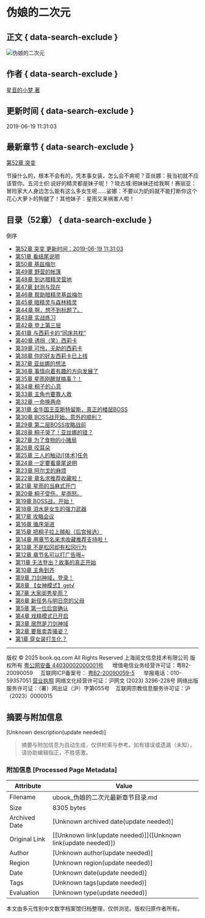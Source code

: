 # 伪娘的二次元

## 正文 { data-search-exclude }


![伪娘的二次元](https://wfqqreader-1252317822.image.myqcloud.com/cover/85/23796085/t5_23796085.webp)

## 作者 { data-search-exclude }
[星音的小梦 著](//book.qq.com/book-writer/12260609204505001)

## 更新时间 { data-search-exclude }
2019-06-19 11:31:03

## 最新章节 { data-search-exclude }
[第52章 突变](//book.qq.com/book-read/23796085/52 "伪娘的二次元 第52章 突变")

节操什么的，根本不会有的，凭本事女装，怎么会不爽呢？亚丝娜：我当初就不应该管你。五河士织:说好的精灵都是妹子呢！？晓古城:把妹妹还给我啊！赛丽亚：冒险家大人身边怎么能有这么多女生呢……娑娜：不要以为奶妈就不能打断你这个花心大萝卜的狗腿了！其他妹子：星雨又来祸害人啦！

## 目录（52章） { data-search-exclude }

倒序

- [第52章 突变 更新时间：2019-06-19 11:31:03](//book.qq.com/book-read/23796085/52 "伪娘的二次元 第52章 突变")
- [第51章 看结尾说明](//book.qq.com/book-read/23796085/51 "伪娘的二次元 第51章 看结尾说明")
- [第50章 基兹梅尔](//book.qq.com/book-read/23796085/50 "伪娘的二次元 第50章 基兹梅尔")
- [第49章 野营的帐篷](//book.qq.com/book-read/23796085/49 "伪娘的二次元 第49章 野营的帐篷")
- [第48章 到达暗精灵营地](//book.qq.com/book-read/23796085/48 "伪娘的二次元 第48章 到达暗精灵营地")
- [第47章 封测与现在](//book.qq.com/book-read/23796085/47 "伪娘的二次元 第47章 封测与现在")
- [第46章 帮助暗精灵基兹梅尔](//book.qq.com/book-read/23796085/46 "伪娘的二次元 第46章 帮助暗精灵基兹梅尔")
- [第45章 暗精灵与森林精灵](//book.qq.com/book-read/23796085/45 "伪娘的二次元 第45章 暗精灵与森林精灵")
- [第44章 啊，想不到标题了。](//book.qq.com/book-read/23796085/44 "伪娘的二次元 第44章 啊，想不到标题了。")
- [第43章 实战练习](//book.qq.com/book-read/23796085/43 "伪娘的二次元 第43章 实战练习")
- [第42章 登上第三层](//book.qq.com/book-read/23796085/42 "伪娘的二次元 第42章 登上第三层")
- [第41章 与西莉卡的“同床共枕”](//book.qq.com/book-read/23796085/41 "伪娘的二次元 第41章 与西莉卡的“同床共枕”")
- [第40章 诱拐（笑）西莉卡](//book.qq.com/book-read/23796085/40 "伪娘的二次元 第40章 诱拐（笑）西莉卡")
- [第39章 可怜，无助的西莉卡](//book.qq.com/book-read/23796085/39 "伪娘的二次元 第39章 可怜，无助的西莉卡")
- [第38章 你的好友西莉卡已上线](//book.qq.com/book-read/23796085/38 "伪娘的二次元 第38章 你的好友西莉卡已上线")
- [第37章 亚丝娜的想法](//book.qq.com/book-read/23796085/37 "伪娘的二次元 第37章 亚丝娜的想法")
- [第36章 事情向着有趣的方向发展了](//book.qq.com/book-read/23796085/36 "伪娘的二次元 第36章 事情向着有趣的方向发展了")
- [第35章 星雨刚醒就搞事？！](//book.qq.com/book-read/23796085/35 "伪娘的二次元 第35章 星雨刚醒就搞事？！")
- [第34章 桐子的心意](//book.qq.com/book-read/23796085/34 "伪娘的二次元 第34章 桐子的心意")
- [第33章 主角也要靠人救](//book.qq.com/book-read/23796085/33 "伪娘的二次元 第33章 主角也要靠人救")
- [第32章 一命换两命](//book.qq.com/book-read/23796085/32 "伪娘的二次元 第32章 一命换两命")
- [第31章 金牛国王亚斯特留斯，真正的楼层BOSS](//book.qq.com/book-read/23796085/31 "伪娘的二次元 第31章 金牛国王亚斯特留斯，真正的楼层BOSS")
- [第30章 BOSS战开始，意外的顺利？](//book.qq.com/book-read/23796085/30 "伪娘的二次元 第30章 BOSS战开始，意外的顺利？")
- [第29章 第二层BOSS攻略战前](//book.qq.com/book-read/23796085/29 "伪娘的二次元 第29章 第二层BOSS攻略战前")
- [第28章 桐子哭了！亚丝娜的错？](//book.qq.com/book-read/23796085/28 "伪娘的二次元 第28章 桐子哭了！亚丝娜的错？")
- [第27章 为了食物的小赌局](//book.qq.com/book-read/23796085/27 "伪娘的二次元 第27章 为了食物的小赌局")
- [第26章 咬耳朵](//book.qq.com/book-read/23796085/26 "伪娘的二次元 第26章 咬耳朵")
- [第25章 三人的触动/[体术]任务](//book.qq.com/book-read/23796085/25 "伪娘的二次元 第25章 三人的触动/[体术]任务")
- [第24章 一定要看章尾说明](//book.qq.com/book-read/23796085/24 "伪娘的二次元 第24章 一定要看章尾说明")
- [第23章 阿尔戈的麻烦](//book.qq.com/book-read/23796085/23 "伪娘的二次元 第23章 阿尔戈的麻烦")
- [第22章 章名求推荐收藏啦！](//book.qq.com/book-read/23796085/22 "伪娘的二次元 第22章 章名求推荐收藏啦！")
- [第21章 星雨的当麻式开门](//book.qq.com/book-read/23796085/21 "伪娘的二次元 第21章 星雨的当麻式开门")
- [第20章 桐子受伤，星雨怒。](//book.qq.com/book-read/23796085/20 "伪娘的二次元 第20章 桐子受伤，星雨怒。")
- [第19章 BOSS战，开始！](//book.qq.com/book-read/23796085/19 "伪娘的二次元 第19章 BOSS战，开始！")
- [第18章 泪水是女生的强力武器](//book.qq.com/book-read/23796085/18 "伪娘的二次元 第18章 泪水是女生的强力武器")
- [第17章 攻略会议](//book.qq.com/book-read/23796085/17 "伪娘的二次元 第17章 攻略会议")
- [第16章 循序渐进](//book.qq.com/book-read/23796085/16 "伪娘的二次元 第16章 循序渐进")
- [第15章 把桐子拉上贼船（后宫候选）](//book.qq.com/book-read/23796085/15 "伪娘的二次元 第15章 把桐子拉上贼船（后宫候选）")
- [第14章 用章节名来求收藏推荐支持啦！](//book.qq.com/book-read/23796085/14 "伪娘的二次元 第14章 用章节名来求收藏推荐支持啦！")
- [第13章 不是松冈却有松冈行为](//book.qq.com/book-read/23796085/13 "伪娘的二次元 第13章 不是松冈却有松冈行为")
- [第12章 章节名可以打广告哦~](//book.qq.com/book-read/23796085/12 "伪娘的二次元 第12章 章节名可以打广告哦~")
- [第11章 无法登出？故事的真正开始](//book.qq.com/book-read/23796085/11 "伪娘的二次元 第11章 无法登出？故事的真正开始")
- [第10章 主角到齐](//book.qq.com/book-read/23796085/10 "伪娘的二次元 第10章 主角到齐")
- [第9章 刀剑神域，登录！](//book.qq.com/book-read/23796085/9 "伪娘的二次元 第9章 刀剑神域，登录！")
- [第8章 【女神模式】get√](//book.qq.com/book-read/23796085/8 "伪娘的二次元 第8章 【女神模式】get√")
- [第7章 大家闺秀星雨？](//book.qq.com/book-read/23796085/7 "伪娘的二次元 第7章 大家闺秀星雨？")
- [第6章 新任务与明日奈的父母](//book.qq.com/book-read/23796085/6 "伪娘的二次元 第6章 新任务与明日奈的父母")
- [第5章 第一位后宫确认](//book.qq.com/book-read/23796085/5 "伪娘的二次元 第5章 第一位后宫确认")
- [第4章 戏精模式已开启](//book.qq.com/book-read/23796085/4 "伪娘的二次元 第4章 戏精模式已开启")
- [第3章 居然是刀剑神域](//book.qq.com/book-read/23796085/3 "伪娘的二次元 第3章 居然是刀剑神域")
- [第2章 要我卖弄骚姿？](//book.qq.com/book-read/23796085/2 "伪娘的二次元 第2章 要我卖弄骚姿？")
- [第1章 穿女装打生化？](//book.qq.com/book-read/23796085/1 "伪娘的二次元 第1章 穿女装打生化？")

---

版权 © 2025 book.qq.com All Rights Reserved 上海阅文信息技术有限公司 版权所有 [粤公网安备 44030002000001号](http://www.beian.gov.cn/portal/registerSystemInfo?recordcode=44030002000001)      增值电信业务经营许可证：粤B2-20090059     互联网ICP备案号： [粤B2-20090059-5](https://beian.miit.gov.cn/#/Integrated/index)      举报电话：010-59357051 [营业执照](https://16dd-advertise-1252317822.image.myqcloud.com/common_file/efd7_2023-09-06/1693981300230_110693.png) 网络文化经营许可证：沪网文 (2023) 3296-228号 网络出版服务许可证：（署）网出证（沪）字第055号    互联网宗教信息服务许可证：沪（2023）0000015
<!-- tcd_original_link https://ubook.reader.qq.com/book-chapter/23796085 -->


## 摘要与附加信息

<!-- tcd_abstract -->
[Unknown description(update needed)]
<!-- tcd_abstract_end -->

> 摘要与附加信息为自动生成，仅供检索与参考。如有错误或遗漏（未知），请协助编辑指正，不胜感激。

### 附加信息 [Processed Page Metadata]

| Attribute       | Value                                  |
|-----------------|----------------------------------------|
| Filename        | ubook_伪娘的二次元最新章节目录.md                             |
| Size            | 8305 bytes                           |
| Archived Date   | [Unknown archived date(update needed)]                             |
| Original Link   | [[Unknown link(update needed)]]([Unknown link(update needed)])                       |
| Author          | [Unknown author(update needed)]                               |
| Region          | [Unknown region(update needed)]                               |
| Date            | [Unknown date(update needed)]                                 |
| Tags            | [Unknown tags(update needed)]                                 |
| Evaluation            | [Unknown type(update needed)]                                 |
<!-- tcd_table_end -->

本文由多元性别中文数字档案馆归档整理，仅供浏览。版权归原作者所有。
